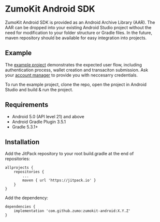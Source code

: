 # ZumoKit Android SDK

ZumoKit Android SDK is provided as an Android Archive Library (AAR). The AAR can be dropped into your existing Android Studio project without the need for modification to your folder structure or Gradle files.  In the future, maven repository should be available for easy integration into projects.

## Example

The [example project](example/) demonstrates the expected user flow, including authentication process, wallet creation and transaciton submission. Ask your [account manager](support@zumo.money) to provide you with neccesarry credentials.

To run the example project, clone the repo, open  the project in Android Studio and build & run the project.

## Requirements

- Android 5.0 (API level 21) and above
- Android Gradle Plugin 3.5.1
- Gradle 5.3.1+

## Installation

Add the JitPack repository to your root build.gradle at the end of repositories:

```
allprojects {
    repositories {
        ...
        maven { url 'https://jitpack.io' }
    }
}
```

Add the dependency:
```
dependencies {
    implementation 'com.github.zumo:zumokit-android:X.Y.Z'
}
```

